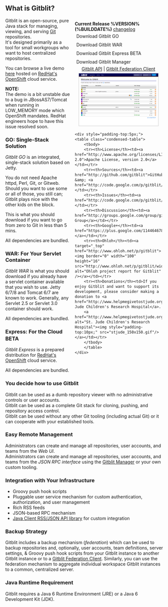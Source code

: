 ## What is Gitblit?
<div class="well" style="margin-left:5px;float:right;width:275px;padding: 10px 10px;">
<b>Current Release %VERSION% (%BUILDDATE%)</b> <a href="releases.html">changelog</a>
<div style="padding:5px;"><a style="width:150px;text-decoration:none;" class="btn success" href="http://code.google.com/p/gitblit/downloads/detail?name=%GO%">Download Gitblit GO</a></div>
<div style="padding:5px;"><a style="width:150px;text-decoration:none;" class="btn danger" href="http://code.google.com/p/gitblit/downloads/detail?name=%WAR%">Download Gitblit WAR</a></div>
<div style="padding:5px;"><a style="width:150px;text-decoration:none;" class="btn info" href="http://code.google.com/p/gitblit/downloads/detail?name=%EXPRESS%">Download Gitblit Express</a> <span class="label warning">BETA</span></div>
<div style="padding:5px;"><a style="width:150px;text-decoration:none;" class="btn primary" href="http://code.google.com/p/gitblit/downloads/detail?name=%MANAGER%">Download Gitblit Manager</a></div>
	<div style="text-align:center">
		<a href="http://code.google.com/p/gitblit/downloads/detail?name=%API%">Gitblit API</a> | <a href="http://code.google.com/p/gitblit/downloads/detail?name=%FEDCLIENT%">Gitblit Federation Client</a>
		<br/>
		<a href="screenshots.html" title="Screenshots"><img style="margin-top:5px;border:1px solid #ccc;" src="thumbs/00.png" alt="Screenshots" /></a>
	</div>

	<div style="padding-top:5px;">
	<table class="condensed-table">
		<tbody>
		<tr><th>License</th><td><a href="http://www.apache.org/licenses/LICENSE-2.0">Apache License, version 2.0</a></td></tr>
		<tr><th>Sources</th><td><a href="http://github.com/gitblit">GitHub</a> &amp; <a href="http://code.google.com/p/gitblit/source/list">GoogleCode</a></td></tr>		
		<tr><th>Issues</th><td><a href="http://code.google.com/p/gitblit/issues/list">GoogleCode</a></td></tr>
		<tr><th>Discussion</th><td><a href="http://groups.google.com/group/gitblit">Gitblit Group</a></td></tr>
		<tr><th>Google+</th><td><a href="https://plus.google.com/114464678392593421684">Gitblit+</a></td></tr>
		<tr><th>Ohloh</th><td><a target="_top" href="http://www.ohloh.net/p/gitblit"><img border="0" width="100" height="16" src="http://www.ohloh.net/p/gitblit/widgets/project_thin_badge.gif" alt="Ohloh project report for Gitblit" /></a></td></tr>
		<tr><th>Donations</th><td>If you enjoy Gitblit and want to support its development, please consider making a donation to <a href="http://www.helpmegivetostjude.org/gitblit">St. Jude Children's Research Hospital</a>.
		<a href="http://www.helpmegivetostjude.org/gitblit" alt="St. Jude Children's Research Hospital"><img style="padding-top:10px;" src="stjude_150x150.gif"/></a></td></tr>
		</tbody>
		</table>
	</div>
</div>

Gitblit is an open-source, pure Java stack for managing, viewing, and serving [Git][git] repositories.  
It's designed primarily as a tool for small workgroups who want to host centralized repositories.

You can browse a live demo [here](http://demo-gitblit.rhcloud.com) hosted on [RedHat's OpenShift][rhcloud] cloud service.

**NOTE:**  
The demo is a bit unstable due to a bug in JBossAS7/Tomcat when running in LOW_MEMORY mode which OpenShift mandates.  RedHat engineers hope to have this issue resolved soon.

### GO: Single-Stack Solution

*Gitblit GO* is an integrated, single-stack solution based on Jetty.

You do not need Apache httpd, Perl, Git, or Gitweb.  Should you want to use some or all of those, you still can; Gitblit plays nice with the other kids on the block.

This is what you should download if you want to go from zero to Git in less than 5 mins.

All dependencies are bundled.

### WAR: For Your Servlet Container
*Gitblit WAR* is what you should download if you already have a servlet container available that you wish to use.  Jetty 6/7/8 and Tomcat 6/7 are known to work.  Generally, any Servlet 2.5 or Servlet 3.0 container should work.

All dependencies are bundled.

### Express: For the Cloud <span class="label warning" style="vertical-align: middle;">BETA</span>
*Gitblit Express* is a prepared distribution for [RedHat's OpenShift][rhcloud] cloud service.

All dependencies are bundled.

### You decide how to use Gitblit

Gitblit can be used as a dumb repository viewer with no administrative controls or user accounts.  
Gitblit can be used as a complete Git stack for cloning, pushing, and repository access control.  
Gitblit can be used without any other Git tooling (including actual Git) or it can cooperate with your established tools.

### Easy Remote Management

Administrators can create and manage all repositories, user accounts, and teams from the *Web UI*.  
Administrators can create and manage all repositories, user accounts, and teams from the *JSON RPC interface* using the [Gitblit Manager](http://code.google.com/p/gitblit/downloads/detail?name=%MANAGER%) or your own custom tooling. 

### Integration with Your Infrastructure

- Groovy push hook scripts
- Pluggable user service mechanism for custom authentication, authorization, and user management
- Rich RSS feeds
- JSON-based RPC mechanism
- [Java Client RSS/JSON API library](http://code.google.com/p/gitblit/downloads/detail?name=%API%) for custom integration

### Backup Strategy

Gitblit includes a backup mechanism (*federation*) which can be used to backup repositories and, optionally, user accounts, team definitions, server settings, & Groovy push hook scripts from your Gitblit instance to another Gitblit instance or to a [Gitblit Federation Client](http://code.google.com/p/gitblit/downloads/detail?name=%FEDCLIENT%).  Similarly, you can use the federation mechanism to aggregate individual workspace Gitblit instances to a common, centralized server.

### Java Runtime Requirement

Gitblit requires a Java 6 Runtime Environment (JRE) or a Java 6 Development Kit (JDK).

[jgit]: http://eclipse.org/jgit "Eclipse JGit Site"
[git]: http://git-scm.com "Official Git Site"
[rhcloud]: https://openshift.redhat.com/app "RedHat OpenShift"